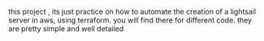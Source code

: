 this project , its just practice on how to automate the creation of a lightsail server in aws, using terraform.
you will find there for different code. they are pretty simple and well detailed